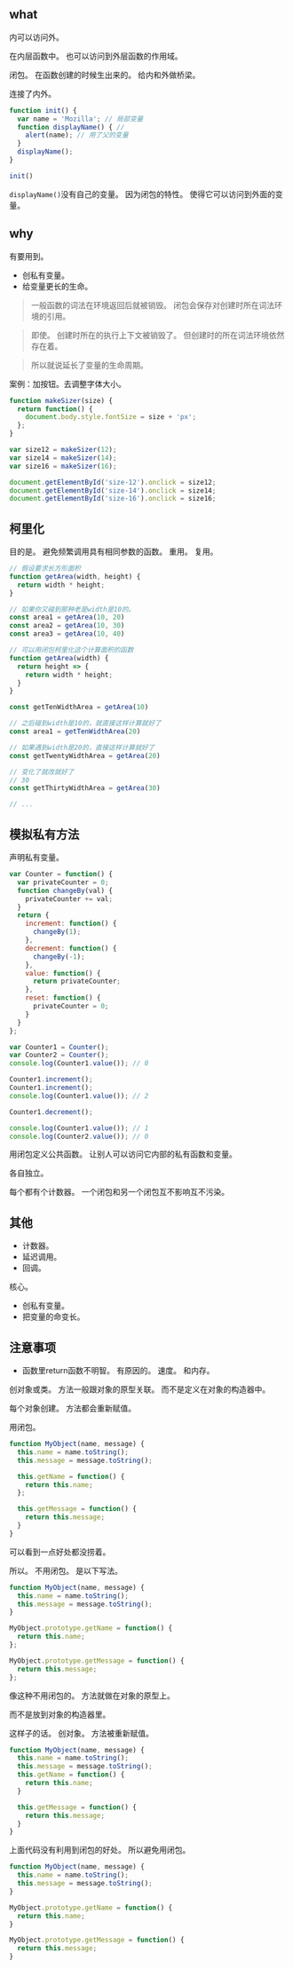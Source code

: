 ## what

内可以访问外。

在内层函数中。
也可以访问到外层函数的作用域。

闭包。
在函数创建的时候生出来的。
给内和外做桥梁。

连接了内外。

```js
function init() {
  var name = 'Mozilla'; // 局部变量
  function displayName() { //
    alert(name); // 用了父的变量
  }
  displayName();
}

init()
```
`displayName()`没有自己的变量。
因为闭包的特性。
使得它可以访问到外面的变量。

## why

有要用到。

- 创私有变量。
- 给变量更长的生命。

> 一般函数的词法在环境返回后就被销毁。
> 闭包会保存对创建时所在词法环境的引用。

> 即使。
> 创建时所在的执行上下文被销毁了。
> 但创建时的所在词法环境依然存在着。

> 所以就说延长了变量的生命周期。

案例：加按钮。去调整字体大小。
```js
function makeSizer(size) {
  return function() {
    document.body.style.fontSize = size + 'px';
  };
}

var size12 = makeSizer(12);
var size14 = makeSizer(14);
var size16 = makeSizer(16);

document.getElementById('size-12').onclick = size12;
document.getElementById('size-14').onclick = size14;
document.getElementById('size-16').onclick = size16;
```

## 柯里化

目的是。
避免频繁调用具有相同参数的函数。
重用。
复用。

```js
// 假设要求长方形面积
function getArea(width, height) {
  return width * height;
}

// 如果你又碰到那种老是width是10的。
const area1 = getArea(10, 20)
const area2 = getArea(10, 30)
const area3 = getArea(10, 40)

// 可以用闭包柯里化这个计算面积的函数
function getArea(width) {
  return height => {
    return width * height;
  }
}

const getTenWidthArea = getArea(10)

// 之后碰到width是10的，就直接这样计算就好了
const area1 = getTenWidthArea(20)

// 如果遇到width是20的，直接这样计算就好了
const getTwentyWidthArea = getArea(20)

// 变化了就改就好了
// 30
const getThirtyWidthArea = getArea(30)

// ...
```

## 模拟私有方法

声明私有变量。

```js
var Counter = function() {
  var privateCounter = 0;
  function changeBy(val) {
    privateCounter += val;
  }
  return {
    increment: function() {
      changeBy(1);
    },
    decrement: function() {
      changeBy(-1);
    },
    value: function() {
      return privateCounter;
    },
    reset: function() {
      privateCounter = 0;
    }
  }
};

var Counter1 = Counter();
var Counter2 = Counter();
console.log(Counter1.value()); // 0

Counter1.increment();
Counter1.increment();
console.log(Counter1.value()); // 2

Counter1.decrement();

console.log(Counter1.value()); // 1
console.log(Counter2.value()); // 0
```

用闭包定义公共函数。
让别人可以访问它内部的私有函数和变量。

各自独立。

每个都有个计数器。
一个闭包和另一个闭包互不影响互不污染。

## 其他

- 计数器。
- 延迟调用。
- 回调。

核心。
- 创私有变量。
- 把变量的命变长。

## 注意事项

- 函数里return函数不明智。
有原因的。
速度。
和内存。

创对象或类。
方法一般跟对象的原型关联。
而不是定义在对象的构造器中。

每个对象创建。
方法都会重新赋值。

用闭包。
```js
function MyObject(name, message) {
  this.name = name.toString();
  this.message = message.toString();

  this.getName = function() {
    return this.name;
  };

  this.getMessage = function() {
    return this.message;
  }
}
```
可以看到一点好处都没捞着。

所以。
不用闭包。
是以下写法。
```js
function MyObject(name, message) {
  this.name = name.toString();
  this.message = message.toString();
}

MyObject.prototype.getName = function() {
  return this.name;
};

MyObject.prototype.getMessage = function() {
  return this.message;
};
```
像这种不用闭包的。
方法就做在对象的原型上。

而不是放到对象的构造器里。

这样子的话。
创对象。
方法被重新赋值。
```js
function MyObject(name, message) {
  this.name = name.toString();
  this.message = message.toString();
  this.getName = function() {
    return this.name;
  }

  this.getMessage = function() {
    return this.message;
  }
}
```
上面代码没有利用到闭包的好处。
所以避免用闭包。
```js
function MyObject(name, message) {
  this.name = name.toString();
  this.message = message.toString();
}

MyObject.prototype.getName = function() {
  return this.name;
}

MyObject.prototype.getMessage = function() {
  return this.message;
}
```